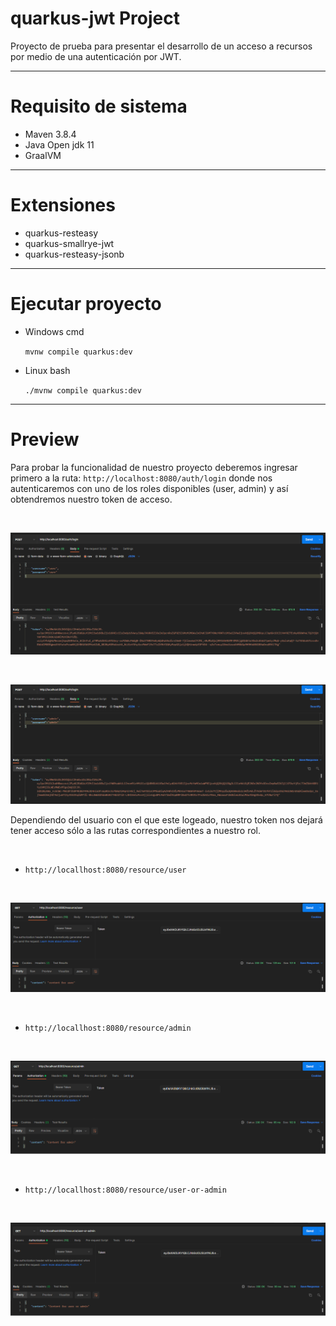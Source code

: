 # quarkus-jwt Project

Proyecto de prueba para presentar el desarrollo de un acceso a recursos por medio de una autenticación por JWT.
<br>

---
# Requisito de sistema
- Maven 3.8.4
- Java Open jdk 11
- GraalVM

---
# Extensiones

- quarkus-resteasy
- quarkus-smallrye-jwt
- quarkus-resteasy-jsonb
---
# Ejecutar proyecto

- Windows cmd

    `mvnw compile quarkus:dev`

- Linux bash

    `./mvnw compile quarkus:dev`

---

# Preview

Para probar la funcionalidad de nuestro proyecto deberemos ingresar primero a la ruta: `http://localhost:8080/auth/login` donde nos autenticaremos con uno de los roles disponibles (user, admin) y así obtendremos nuestro token de acceso.

<br>

![image text](https://github.com/Art-byte/QuarkusDeveloper/blob/main/quarkus-jwt/src/main/img/login.png)

<br>

![image text](https://github.com/Art-byte/QuarkusDeveloper/blob/main/quarkus-jwt/src/main/img/adminLogin.png)

Dependiendo del usuario con el que este logeado, nuestro token nos dejará tener acceso sólo a las rutas correspondientes a nuestro rol.

<br>

- `http://locallhost:8080/resource/user`

<br>

![image text](https://github.com/Art-byte/QuarkusDeveloper/blob/main/quarkus-jwt/src/main/img/user.png)

<br>

- `http://locallhost:8080/resource/admin`

<br>

![image text](https://github.com/Art-byte/QuarkusDeveloper/blob/main/quarkus-jwt/src/main/img/admin.png)

<br>

- `http://locallhost:8080/resource/user-or-admin`

<br>

![image text](https://github.com/Art-byte/QuarkusDeveloper/blob/main/quarkus-jwt/src/main/img/userOrAdmin.png)

<br>

